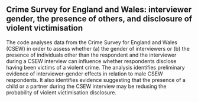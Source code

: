 ## Crime Survey for England and Wales: interviewer gender, the presence of others, and disclosure of violent victimisation

The code analyses data from the Crime Survey for England and Wales (CSEW) in order to assess whether (a) the gender of interviewers or (b) the presence of individuals other than the respondent and the interviewer during a CSEW interview can influence whether respondents disclose having been victims of a violent crime. The analysis identifies preliminary evidence of interviewer-gender effects in relation to male CSEW respondents. It also identifies evidence suggesting that the presence of a child or a partner during the CSEW interview may be redusing the probability of violent victimisation disclosure. 
